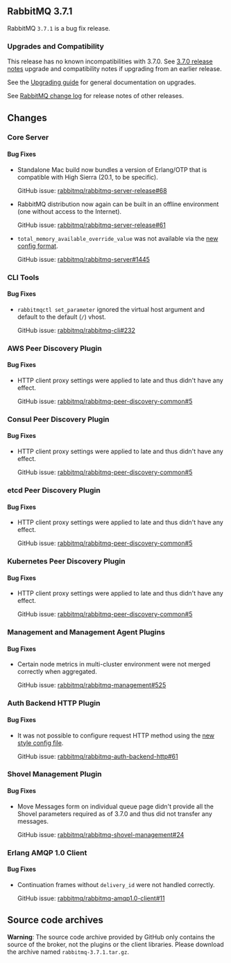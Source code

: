 ## RabbitMQ 3.7.1

RabbitMQ `3.7.1` is a bug fix release.

### Upgrades and Compatibility

This release has no known incompatibilities with 3.7.0. See [3.7.0 release notes](https://github.com/rabbitmq/rabbitmq-server/releases/tag/v3.7.0)
upgrade and compatibility notes if upgrading from an earlier release.

See the [Upgrading guide](http://www.rabbitmq.com/upgrade.html)
for general documentation on upgrades.

See [RabbitMQ change log](http://www.rabbitmq.com/changelog.html) for release notes of other releases.


## Changes

### Core Server

#### Bug Fixes

 * Standalone Mac build now bundles a version of Erlang/OTP that is compatible with High Sierra (20.1, to be specific).
 
   GitHub issue: [rabbitmq/rabbitmq-server-release#68](https://github.com/rabbitmq/rabbitmq-server-release/issues/68)

 * RabbitMQ distribution now again can be built in an offline environment (one without access to the Internet).
 
   GitHub issue: [rabbitmq/rabbitmq-server-release#61](https://github.com/rabbitmq/rabbitmq-server-release/issues/61)

 * `total_memory_available_override_value` was not available via the [new config format](http://www.rabbitmq.com/configure.html).
 
   GitHub issue: [rabbitmq/rabbitmq-server#1445](https://github.com/rabbitmq/rabbitmq-server/issues/1445)


### CLI Tools

#### Bug Fixes

 * `rabbitmqctl set_parameter` ignored the virtual host argument and default to the default (`/`) vhost.
 
    GitHub issue: [rabbitmq/rabbitmq-cli#232](https://github.com/rabbitmq/rabbitmq-cli/issues/232)


### AWS Peer Discovery Plugin

#### Bug Fixes

 * HTTP client proxy settings were applied to late and thus didn't have any effect.
 
   GitHub issue: [rabbitmq/rabbitmq-peer-discovery-common#5](https://github.com/rabbitmq/rabbitmq-peer-discovery-common/issues/5)


### Consul Peer Discovery Plugin

#### Bug Fixes

 * HTTP client proxy settings were applied to late and thus didn't have any effect.
 
   GitHub issue: [rabbitmq/rabbitmq-peer-discovery-common#5](https://github.com/rabbitmq/rabbitmq-peer-discovery-common/issues/5)


### etcd Peer Discovery Plugin

#### Bug Fixes

 * HTTP client proxy settings were applied to late and thus didn't have any effect.
 
   GitHub issue: [rabbitmq/rabbitmq-peer-discovery-common#5](https://github.com/rabbitmq/rabbitmq-peer-discovery-common/issues/5)


### Kubernetes Peer Discovery Plugin

#### Bug Fixes

 * HTTP client proxy settings were applied to late and thus didn't have any effect.
 
   GitHub issue: [rabbitmq/rabbitmq-peer-discovery-common#5](https://github.com/rabbitmq/rabbitmq-peer-discovery-common/issues/5)


### Management and Management Agent Plugins

#### Bug Fixes

 * Certain node metrics in multi-cluster environment were not merged correctly
   when aggregated.
   
   GitHub issue: [rabbitmq/rabbitmq-management#525](https://github.com/rabbitmq/rabbitmq-management/issues/525)


### Auth Backend HTTP Plugin

#### Bug Fixes

 * It was not possible to configure request HTTP method using the [new style config file](http://www.rabbitmq.com/configure.html).
 
   GitHub issue: [rabbitmq/rabbitmq-auth-backend-http#61](https://github.com/rabbitmq/rabbitmq-auth-backend-http/issues/61)


### Shovel Management Plugin

#### Bug Fixes

 * Move Messages form on individual queue page didn't provide all the Shovel parameters required as
   of 3.7.0 and thus did not transfer any messages.
 
   GitHub issue: [rabbitmq/rabbitmq-shovel-management#24](https://github.com/rabbitmq/rabbitmq-shovel-management/issues/24)


### Erlang AMQP 1.0 Client

#### Bug Fixes

 * Continuation frames without `delivery_id` were not handled correctly.
 
   GitHub issue: [rabbitmq/rabbitmq-amqp1.0-client#11](https://github.com/rabbitmq/rabbitmq-amqp1.0-client/issues/11)


## Source code archives

**Warning**: The source code archive provided by GitHub only contains the source of the broker,
not the plugins or the client libraries. Please download the archive named `rabbitmq-3.7.1.tar.gz`.
